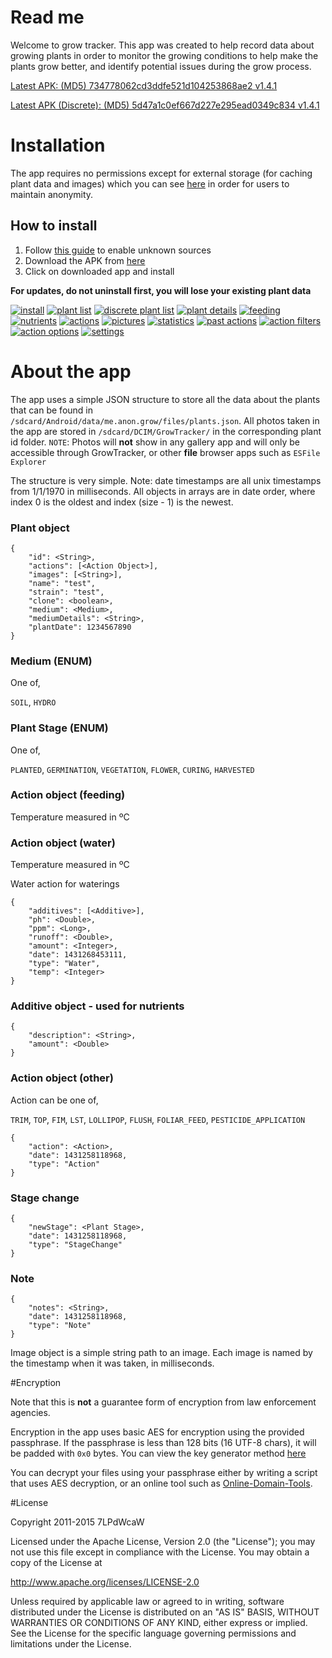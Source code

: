 # Read me

Welcome to grow tracker. This app was created to help record data about growing plants in order to monitor the growing conditions to help make the plants grow better, and identify potential issues during the grow process.

[Latest APK: (MD5) 734778062cd3ddfe521d104253868ae2 v1.4.1](https://github.com/7LPdWcaW/GrowTracker-Android/raw/master/app/app-production-release.apk)

[Latest APK (Discrete): (MD5) 5d47a1c0ef667d227e295ead0349c834 v1.4.1](https://github.com/7LPdWcaW/GrowTracker-Android/raw/master/app/app-discrete-release.apk)

# Installation

The app requires no permissions except for external storage (for caching plant data and images) which you can see [here](https://github.com/7LPdWcaW/GrowTracker-Android/blob/develop/app/src/main/AndroidManifest.xml) in order for users to maintain anonymity.

## How to install

1. Follow [this guide](https://gameolith.uservoice.com/knowledgebase/articles/76902-android-4-0-tablets-allowing-app-installs-from) to enable unknown sources
2. Download the APK from [here](https://github.com/7LPdWcaW/GrowTracker-Android/raw/master/app/app-release.apk)
3. Click on downloaded app and install

**For updates, do not uninstall first, you will lose your existing plant data**

[![install](screenshots/install-thumb.png)](screenshots/install.png)
[![plant list](screenshots/1-thumb.png)](screenshots/1.png)
[![discrete plant list](screenshots/1b-thumb.png)](screenshots/1b.png)
[![plant details](screenshots/2-thumb.png)](screenshots/2.png)
[![feeding](screenshots/3-thumb.png)](screenshots/3.png)
[![nutrients](screenshots/4-thumb.png)](screenshots/4.png)
[![actions](screenshots/5-thumb.png)](screenshots/5.png)
[![pictures](screenshots/6-thumb.png)](screenshots/6.png)
[![statistics](screenshots/7-thumb.png)](screenshots/7.png)
[![past actions](screenshots/8-thumb.png)](screenshots/8.png)
[![action filters](screenshots/9-thumb.png)](screenshots/9.png)
[![action options](screenshots/10-thumb.png)](screenshots/10.png)
[![settings](screenshots/11-thumb.png)](screenshots/11.png)

# About the app

The app uses a simple JSON structure to store all the data about the plants that can be found in `/sdcard/Android/data/me.anon.grow/files/plants.json`. All photos taken in the app are stored in `/sdcard/DCIM/GrowTracker/` in the corresponding plant id folder. `NOTE`: Photos will **not** show in any gallery app and will only be accessible through GrowTracker, or other **file** browser apps such as `ESFile Explorer`

The structure is very simple. Note: date timestamps are all unix timestamps from 1/1/1970 in milliseconds. All objects in arrays are in date order, where index 0 is the oldest and index (size - 1) is the newest.

### Plant object

```
{
    "id": <String>,
    "actions": [<Action Object>],
    "images": [<String>],
    "name": "test",
    "strain": "test",
    "clone": <boolean>,
    "medium": <Medium>,
    "mediumDetails": <String>,
    "plantDate": 1234567890
}
```

### Medium (ENUM)

One of,

`SOIL`, `HYDRO`

### Plant Stage (ENUM)

One of,

`PLANTED`, `GERMINATION`, `VEGETATION`, `FLOWER`, `CURING`, `HARVESTED`

### Action object (feeding)

Temperature measured in ºC


### Action object (water)

Temperature measured in ºC

Water action for waterings

```
{
    "additives": [<Additive>],
    "ph": <Double>,
    "ppm": <Long>,
    "runoff": <Double>,
    "amount": <Integer>,
    "date": 1431268453111,
    "type": "Water",
    "temp": <Integer>
}
```

### Additive object - used for nutrients

```
{
    "description": <String>,
    "amount": <Double>
}
```

### Action object (other)

Action can be one of,

`TRIM`, `TOP`, `FIM`, `LST`, `LOLLIPOP`, `FLUSH`, `FOLIAR_FEED`, `PESTICIDE_APPLICATION`

```
{
    "action": <Action>,
    "date": 1431258118968,
    "type": "Action"
}
```

### Stage change

```
{
    "newStage": <Plant Stage>,
    "date": 1431258118968,
    "type": "StageChange"
}
```

### Note

```
{
    "notes": <String>,
    "date": 1431258118968,
    "type": "Note"
}
```

Image object is a simple string path to an image. Each image is named by the timestamp when it was taken, in milliseconds.

#Encryption

Note that this is **not** a guarantee form of encryption from law enforcement agencies.

Encryption in the app uses basic AES for encryption using the provided passphrase. If the passphrase is less than 128 bits (16 UTF-8 chars), it will be padded with `0x0` bytes. You can view the key generator method [here](https://github.com/7LPdWcaW/GrowTracker-Android/blob/master/app/src/main/java/me/anon/lib/helper/EncryptionHelper.java#L27)

You can decrypt your files using your passphrase either by writing a script that uses AES decryption, or an online tool such as [Online-Domain-Tools](http://aes.online-domain-tools.com/).

#License

Copyright 2011-2015 7LPdWcaW

Licensed under the Apache License, Version 2.0 (the "License");
you may not use this file except in compliance with the License.
You may obtain a copy of the License at

   http://www.apache.org/licenses/LICENSE-2.0

Unless required by applicable law or agreed to in writing, software
distributed under the License is distributed on an "AS IS" BASIS,
WITHOUT WARRANTIES OR CONDITIONS OF ANY KIND, either express or implied.
See the License for the specific language governing permissions and
limitations under the License.
